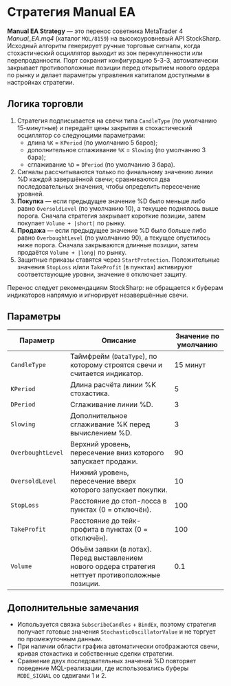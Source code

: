 # Стратегия Manual EA

**Manual EA Strategy** — это перенос советника MetaTrader 4 *Manual_EA.mq4* (каталог `MQL/8159`) на высокоуровневый API StockSharp. Исходный алгоритм генерирует ручные торговые сигналы, когда стохастический осциллятор выходит из зон перекупленности или перепроданности. Порт сохранит конфигурацию 5-3-3, автоматически закрывает противоположные позиции перед открытием нового ордера по рынку и делает параметры управления капиталом доступными в настройках стратегии.

## Логика торговли

1. Стратегия подписывается на свечи типа `CandleType` (по умолчанию 15-минутные) и передаёт цены закрытия в стохастический осциллятор со следующими параметрами:
   - длина `%K` = `KPeriod` (по умолчанию 5 баров);
   - дополнительное сглаживание `%K` = `Slowing` (по умолчанию 3 бара);
   - сглаживание `%D` = `DPeriod` (по умолчанию 3 бара).
2. Сигналы рассчитываются только по финальному значению линии %D каждой завершённой свечи; сравниваются два последовательных значения, чтобы определить пересечение уровней.
3. **Покупка** — если предыдущее значение %D было меньше либо равно `OversoldLevel` (по умолчанию 10), а текущее поднялось выше порога. Сначала стратегия закрывает короткие позиции, затем покупает `Volume + |short|` по рынку.
4. **Продажа** — если предыдущее значение %D было больше либо равно `OverboughtLevel` (по умолчанию 90), а текущее опустилось ниже порога. Сначала закрываются длинные позиции, затем продаётся `Volume + |long|` по рынку.
5. Защитные приказы ставятся через `StartProtection`. Положительные значения `StopLoss` и/или `TakeProfit` (в пунктах) активируют соответствующие уровни, значение `0` отключает защиту.

Перенос следует рекомендациям StockSharp: не обращается к буферам индикаторов напрямую и игнорирует незавершённые свечи.

## Параметры

| Параметр | Описание | Значение по умолчанию |
|----------|----------|-----------------------|
| `CandleType` | Таймфрейм (`DataType`), по которому строятся свечи и считается индикатор. | 15 минут |
| `KPeriod` | Длина расчёта линии %K стохастика. | 5 |
| `DPeriod` | Сглаживание линии %D. | 3 |
| `Slowing` | Дополнительное сглаживание %K перед вычислением %D. | 3 |
| `OverboughtLevel` | Верхний уровень, пересечение вниз которого запускает продажи. | 90 |
| `OversoldLevel` | Нижний уровень, пересечение вверх которого запускает покупки. | 10 |
| `StopLoss` | Расстояние до стоп-лосса в пунктах (0 = отключён). | 100 |
| `TakeProfit` | Расстояние до тейк-профита в пунктах (0 = отключён). | 100 |
| `Volume` | Объём заявки (в лотах). Перед выставлением нового ордера стратегия неттует противоположные позиции. | 0.1 |

## Дополнительные замечания

- Используется связка `SubscribeCandles` + `BindEx`, поэтому стратегия получает готовые значения `StochasticOscillatorValue` и не торгует по промежуточным данным.
- При наличии области графика автоматически отображаются свечи, кривая стохастика и собственные сделки стратегии.
- Сравнение двух последовательных значений %D повторяет поведение MQL-реализации, где использовались буферы `MODE_SIGNAL` со сдвигами 1 и 2.
